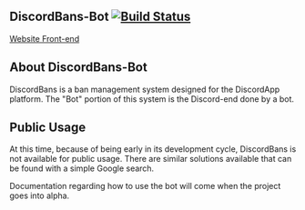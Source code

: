 ## DiscordBans-Bot [![Build Status](https://travis-ci.org/SSederberg/DiscordBans-Bot.svg?branch=master)](https://travis-ci.org/SSederberg/DiscordBans-Bot)

[Website Front-end](https://github.com/SSederberg/DiscordBans-Web)

## About DiscordBans-Bot
DiscordBans is a ban management system designed for the DiscordApp platform.
The "Bot" portion of this system is the Discord-end done by a bot.

## Public Usage
At this time, because of being early in its development cycle, DiscordBans is not available
for public usage. There are similar solutions available that can be found with a simple Google search.

Documentation regarding how to use the bot will come when the project goes into alpha. 
